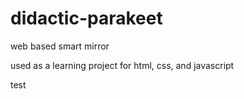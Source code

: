 # didactic-parakeet
web based smart mirror

used as a learning project for html, css, and javascript

test